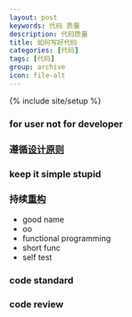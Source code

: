 ```yaml
---
layout: post
keywords: 代码 质量
description: 代码质量
title: 如何写好代码
categories: [代码]
tags: [代码]
group: archive
icon: file-alt
---
```

{% include site/setup %}

### for user not for developer ###

### 遵循[设计原则](/2013/12/17/design_principle.html) ###

### keep it simple stupid ###

### 持续[重构](/2013/12/18/restructure_principle.html) ###
- good name
- oo
- functional programming
- short func
- self test

### code standard ###


### code review ###


